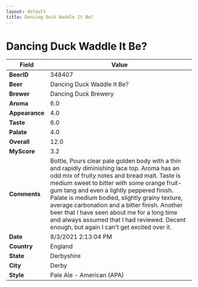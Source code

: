 ```yaml
---
layout: default
title: Dancing Duck Waddle It Be?
---
```


# Dancing Duck Waddle It Be?

| Field         | Value     |
|---------------|-----------|
| **BeerID** | 348407 |
| **Beer** | Dancing Duck Waddle It Be? |
| **Brewer** | Dancing Duck Brewery |
| **Aroma** | 6.0 |
| **Appearance** | 4.0 |
| **Taste** | 6.0 |
| **Palate** | 4.0 |
| **Overall** | 12.0 |
| **MyScore** | 3.2 |
| **Comments** | Bottle, Pours clear pale golden body with a thin and rapidly diminishing lace top. Aroma has an odd mix of fruity notes and bread malt. Taste is medium sweet to bitter with some orange fruit-gum tang and even a lightly peppered finish. Palate is medium bodied, slightly grainy texture, average carbonation and a bitter finish. Another beer that I have seen about me for a long time and always assumed that I had reviewed. Decent enough, but again I can't get excited over it. |
| **Date** | 8/3/2021 2:13:04 PM |
| **Country** | England |
| **State** | Derbyshire |
| **City** | Derby |
| **Style** | Pale Ale - American (APA) |
